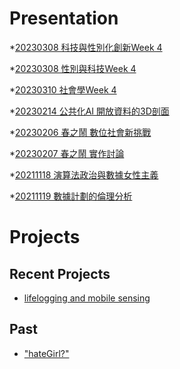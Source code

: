 # Presentation
*[20230308 科技與性別化創新Week 4](https://docs.google.com/presentation/d/e/2PACX-1vRNCGRR2JYvs_GOifebznvZj-plQpAGUVIRRkH0gwMuNCGSSzT1HxcJJ2vVdDjRBtm68mBLM2-jOOYw/pub?start=false&loop=false&delayms=3000)

*[20230308 性別與科技Week 4]()

*[20230310 社會學Week 4]()

*[20230214 公共化AI 開放資料的3D剖面]()

*[20230206 春之鬧 數位社會新挑戰]()

*[20230207 春之鬧 實作討論]()


*[20211118 演算法政治與數據女性主義]()

*[20211119 數據計劃的倫理分析]()


# Projects

## Recent Projects
* [lifelogging and mobile sensing]()

## Past
* ["hateGirl?"]()

